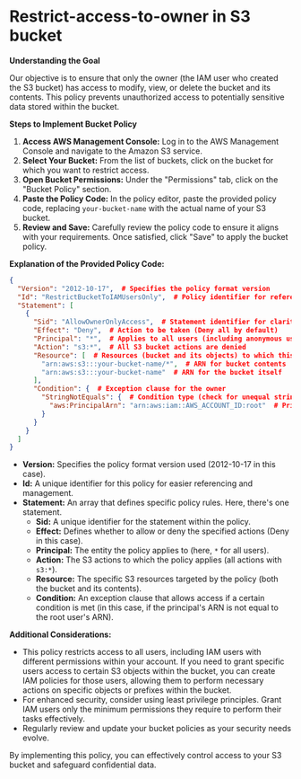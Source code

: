 # Restrict-access-to-owner in S3 bucket

**Understanding the Goal**

Our objective is to ensure that only the owner (the IAM user who created the S3 bucket) has access to modify, view, or delete the bucket and its contents. This policy prevents unauthorized access to potentially sensitive data stored within the bucket.

**Steps to Implement Bucket Policy**

1. **Access AWS Management Console:** Log in to the AWS Management Console and navigate to the Amazon S3 service.
2. **Select Your Bucket:** From the list of buckets, click on the bucket for which you want to restrict access.
3. **Open Bucket Permissions:** Under the "Permissions" tab, click on the "Bucket Policy" section.
4. **Paste the Policy Code:** In the policy editor, paste the provided policy code, replacing `your-bucket-name` with the actual name of your S3 bucket.
5. **Review and Save:** Carefully review the policy code to ensure it aligns with your requirements. Once satisfied, click "Save" to apply the bucket policy.

**Explanation of the Provided Policy Code:**

```json
{
  "Version": "2012-10-17",  # Specifies the policy format version
  "Id": "RestrictBucketToIAMUsersOnly",  # Policy identifier for reference
  "Statement": [
    {
      "Sid": "AllowOwnerOnlyAccess",  # Statement identifier for clarity
      "Effect": "Deny",  # Action to be taken (Deny all by default)
      "Principal": "*",  # Applies to all users (including anonymous users)
      "Action": "s3:*",  # All S3 bucket actions are denied
      "Resource": [  # Resources (bucket and its objects) to which this applies
        "arn:aws:s3:::your-bucket-name/*",  # ARN for bucket contents
        "arn:aws:s3:::your-bucket-name"  # ARN for the bucket itself
      ],
      "Condition": {  # Exception clause for the owner
        "StringNotEquals": {  # Condition type (check for unequal string)
          "aws:PrincipalArn": "arn:aws:iam::AWS_ACCOUNT_ID:root"  # Principal ARN for root user
        }
      }
    }
  ]
}
```

- **Version:** Specifies the policy format version used (2012-10-17 in this case).
- **Id:** A unique identifier for this policy for easier referencing and management.
- **Statement:** An array that defines specific policy rules. Here, there's one statement.
  - **Sid:** A unique identifier for the statement within the policy.
  - **Effect:** Defines whether to allow or deny the specified actions (Deny in this case).
  - **Principal:** The entity the policy applies to (here, `*` for all users).
  - **Action:** The S3 actions to which the policy applies (all actions with `s3:*`).
  - **Resource:** The specific S3 resources targeted by the policy (both the bucket and its contents).
  - **Condition:** An exception clause that allows access if a certain condition is met (in this case, if the principal's ARN is not equal to the root user's ARN).

**Additional Considerations:**

- This policy restricts access to all users, including IAM users with different permissions within your account. If you need to grant specific users access to certain S3 objects within the bucket, you can create IAM policies for those users, allowing them to perform necessary actions on specific objects or prefixes within the bucket.
- For enhanced security, consider using least privilege principles. Grant IAM users only the minimum permissions they require to perform their tasks effectively.
- Regularly review and update your bucket policies as your security needs evolve.

By implementing this policy, you can effectively control access to your S3 bucket and safeguard confidential data.